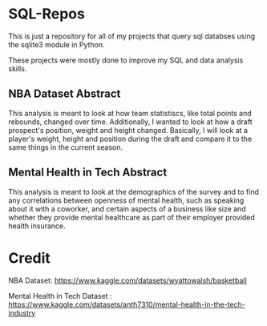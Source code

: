 # SQL-Repos
This is just a repository for all of my projects that query sql databses using the sqlite3 module in Python.

These projects were mostly done to improve my SQL and data analysis skills.

## NBA Dataset Abstract

This analysis is meant to look at how team statistiscs, like total points and rebounds, changed over time. Additionally, I wanted to look at how a draft prospect's position, weight and height changed. Basically, I will look at a player's weight, height and position during the draft and compare it to the same things in the current season.

## Mental Health in Tech Abstract

This analysis is meant to look at the demographics of the survey and to find any correlations between openness of mental health, such as speaking about it with a coworker, and certain aspects of a business like size and whether they provide mental healthcare as part of their employer provided health insurance.

# Credit

NBA Dataset: https://www.kaggle.com/datasets/wyattowalsh/basketball

Mental Health in Tech Dataset  : https://www.kaggle.com/datasets/anth7310/mental-health-in-the-tech-industry
